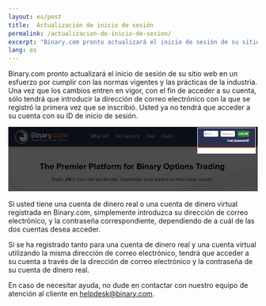 ```yaml
---
layout: es/post
title:  Actualización de inicio de sesión
permalink: /actualizacion-de-inicio-de-sesion/
excerpt: "Binary.com pronto actualizará el inicio de sesión de su sitio web en un esfuerzo por cumplir con las normas vigentes y las prácticas de la industria. Una vez que los cambios entren en vigor, con el fin de acceder..."
lang: es
---
```



Binary.com pronto actualizará el inicio de sesión de su sitio web en un esfuerzo por cumplir con las normas vigentes y las prácticas de la industria. Una vez que los cambios entren en vigor, con el fin de acceder a su cuenta, sólo tendrá que introducir la dirección de correo electrónico con la que se registró la primera vez que se inscribió. Usted ya no tendrá que acceder a su cuenta con su ID de inicio de sesión.

![](/post_images/login-new-en.jpg)

Si usted tiene una cuenta de dinero real o una cuenta de dinero virtual registrada en Binary.com, simplemente introduzca su dirección de correo electrónico, y la contraseña correspondiente, dependiendo de a cuál de las dos cuentas desea acceder.

Si se ha registrado tanto para una cuenta de dinero real y una cuenta virtual utilizando la misma dirección de correo electrónico, tendrá que acceder a su cuenta a través de la dirección de correo electrónico y la contraseña de su cuenta de dinero real.

En caso de necesitar ayuda, no dude en contactar con nuestro equipo de atención al cliente en [helpdesk@binary.com](mailto:helpdesk@binary.com).
